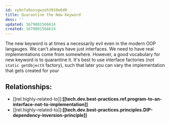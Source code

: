 ```yaml
---
id: vybnfa9assgwzeh3910e6d0
title: Quarantine the New Keyword
desc: ''
updated: 1679801566614
created: 1679801566614
---
```


The new keyword is at times a necessarily evil even in the modern OOP langauges. We can't always have just interfaces. We need to have real implementations come from somewhere. However, a good vocabulary for new keyword is to quarantine it. It's best to use interface factories (not `static getObjectX` factory), such that later you can vary the implementation that gets created for your 

## Relationships:
- [[rel.highly-related-to]]:**[[tech.dev.best-practices.ref.program-to-an-interface-not-to-implementation]]**
- [[rel.highly-related-to]]:**[[tech.dev.best-practices.principles.DIP-dependency-inversion-principle]]**

